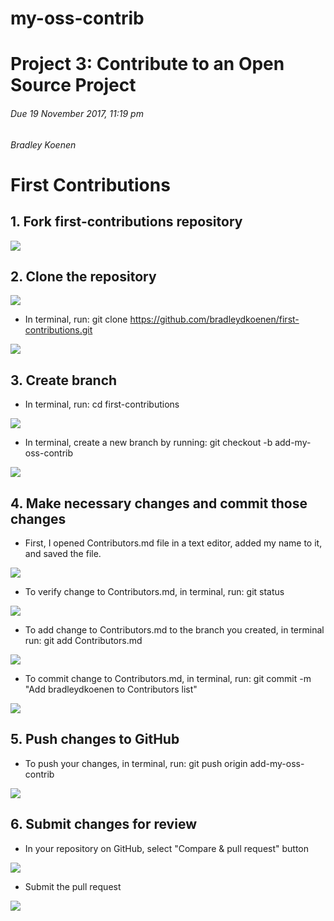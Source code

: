 # my-oss-contrib
# Project 3: Contribute to an Open Source Project
###### Due 19 November 2017, 11:19 pm
###### Bradley Koenen
# First Contributions
## 1.  Fork first-contributions repository
<img src="forkrepository.png" label="Fork Repository">

## 2.  Clone the repository
<img src="clonerepository.png" label="Clone Repository">

  - In terminal, run: git clone https://github.com/bradleydkoenen/first-contributions.git
  <img src="clonerepositoryterminal.png" label="Clone Repository Terminal">
  
## 3.  Create branch

  - In terminal, run: cd first-contributions
  <img src="firstcontributionsterminal.png" label="First Contributions Terminal">
  
  - In terminal, create a new branch by running: git checkout -b add-my-oss-contrib
  <img src="mycontribbranch.png" label="My Contrib Branch">
  
## 4.  Make necessary changes and commit those changes

  - First, I opened Contributors.md file in a text editor, added my name to it, and saved the file.
  <img src="nameineditor.png" label="Name In Editor">
  
  - To verify change to Contributors.md, in terminal, run: git status
  <img src="gitstatus.png" label="Git Status">
  
  - To add change to Contributors.md to the branch you created, in terminal run: git add Contributors.md
  <img src="gitaddchange.png" label="Git Add Change">
  
  - To commit change to Contributors.md, in terminal, run: git commit -m "Add bradleydkoenen to Contributors list"
  <img src="addnametolist.png" label="Add Name To List">
  
## 5.  Push changes to GitHub

  - To push your changes, in terminal, run: git push origin add-my-oss-contrib
  <img src="addossorigin.png" label="Add OSS Origin">
  
## 6.  Submit changes for review
  
  - In your repository on GitHub, select "Compare & pull request" button
  <img src="pullrequestbutton.png" label="Pull Request Button">
 
  - Submit the pull request
  <img src="submitrequest.png" label="Submit Request">
  

